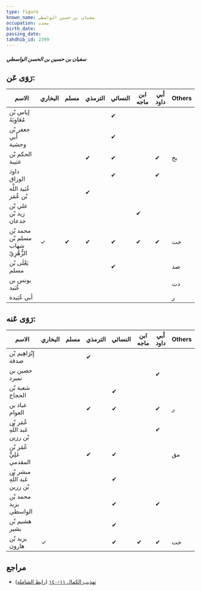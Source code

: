 ```yaml
---
type: figure
known_name: سفيان بن حسين الواسطي
occupation: محدث
birth_date:
passing_date:
tahdhib_id: 2399
---
```

##### سفيان بن حسين بن الحسن الواسطي

## رَوَى عَن:
| الاسم                              | البخاري | مسلم | الترمذي | النسائي | ابن ماجه | أبي داود | Others |
| ---------------------------------- | ------- | ---- | ------- | ------- | -------- | -------- | ------ |
| إياس بْن مُعَاوِيَةَ               |         |      |         | ✔       |          |          |        |
| جعفر بْن أَبي وحشية                |         |      |         | ✔       |          |          |        |
| الحكم بْن عتيبة                    |         |      | ✔       | ✔       |          | ✔        | بخ     |
| داود الوراق                        |         |      |         | ✔       |          | ✔        |        |
| عُبَيد اللَّه بْن عُمَر            |         |      | ✔       |         |          |          |        |
| علي بْن زيد بْن جدعان              |         |      |         |         | ✔        |          |        |
| محمد بْن مسلم بْن شهاب الزُّهْرِيّ | ✓       | ✔    | ✔       | ✔       | ✔        | ✔        | خت     |
| يَعْلَى بْن مسلم                   |         |      |         | ✔       |          |          | صد     |
| يونس بن عُبَيد                     |         |      |         |         |          |          | دت     |
| أبي عُبَيدة                        |         |      |         |         |          |          | ر      |
## رَوَى عَنه:
| الاسم                           | البخاري | مسلم | الترمذي | النسائي | ابن ماجه | أبي داود | Others |
| ------------------------------- | ------- | ---- | ------- | ------- | -------- | -------- | ------ |
| إِبْرَاهِيم بْن صدقة            |         |      | ✔       |         |          |          |        |
| حصين بن نميرد                   |         |      |         |         |          | ✔        |        |
| شعبة بْن الحجاج                 |         |      |         | ✔       |          |          |        |
| عباد بن العوام                  |         |      | ✔       | ✔       |          | ✔        | ر      |
| عُمَر بْن عَبد اللَّهِ بْن رزين |         |      |         |         |          | ✔        |        |
| عُمَر بْن عَلِيٍّ المقدمي       |         |      | ✔       | ✔       |          |          | مق     |
| مبشر بْن عَبد اللَّهِ بْن رزين  |         |      |         | ✔       |          |          |        |
| محمد بْن يزيد الواسطي           |         |      |         | ✔       |          | ✔        |        |
| هشيم بْن بشير                   |         |      |         | ✔       |          |          |        |
| يزيد بْن هارون                  | ✓       |      |         | ✔       | ✔        | ✔        | خت     |
## مراجع
- [تهذيب الكمال ١١-١٤٠](obsidian://open?vault=Tahdhib-al-Kamal&file=Figures/٢٣٩٩-سفيان%20بن%20حسين%20بن%20الحسن%20الواسطي) ([رابط الشاملة](https://shamela.ws/book/3722/5460))